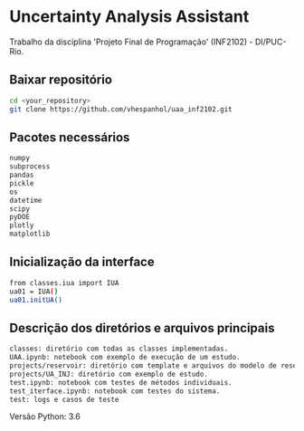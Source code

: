 # Uncertainty Analysis Assistant

Trabalho da disciplina 'Projeto Final de Programação' (INF2102) - DI/PUC-Rio.

## Baixar repositório
```sh
cd <your_repository>
git clone https://github.com/vhespanhol/uaa_inf2102.git
```

## Pacotes necessários
```sh
numpy
subprocess
pandas
pickle
os
datetime
scipy
pyDOE
plotly
matplotlib
```

## Inicialização da interface
```sh
from classes.iua import IUA
ua01 = IUA()
ua01.initUA()
```

## Descrição dos diretórios e arquivos principais
```sh
classes: diretório com todas as classes implementadas.
UAA.ipynb: notebook com exemplo de execução de um estudo.
projects/reservoir: diretório com template e arquivos do modelo de reservatórios. 
projects/UA_INJ: diretório com exemplo de estudo.
test.ipynb: notebook com testes de métodos individuais.
test_iterface.ipynb: notebook com testes do sistema.
test: logs e casos de teste
```

Versão Python: 3.6